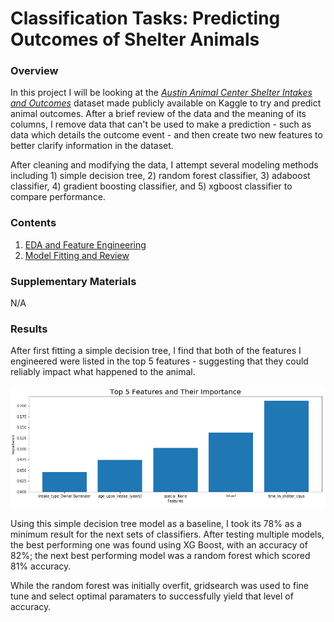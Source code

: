 
# Classification Tasks:  Predicting Outcomes of Shelter Animals

### Overview

In this project I will be looking at the [*Austin Animal Center Shelter Intakes and Outcomes*](https://www.kaggle.com/aaronschlegel/austin-animal-center-shelter-intakes-and-outcomes) dataset made publicly available on Kaggle to try and predict animal outcomes. After a brief review of the data and the meaning of its columns, I remove data that can't be used to make a prediction - such as data which details the outcome event - and then create two new features to better clarify information in the dataset.

After cleaning and modifying the data, I attempt several modeling methods including 1) simple decision tree, 2) random forest classifier, 3) adaboost classifier, 4) gradient boosting classifier, and 5) xgboost classifier to compare performance.

### Contents

1. [EDA and Feature Engineering](/EDA.ipynb)
2. [Model Fitting and Review](/Model%20Fitting%20and%20Review.ipynb)

### Supplementary Materials

N/A

### Results

After first fitting a simple decision tree, I find that both of the features I engineered were listed in the top 5 features - suggesting that they could reliably impact what happened to the animal.

![.](/1.PNG)

Using this simple decision tree model as a baseline, I took its 78% as a minimum result for the next sets of classifiers. After testing multiple models, the best performing one was found using XG Boost, with an accuracy of 82%; the next best performing model was a random forest which scored 81% accuracy.

While the random forest was initially overfit, gridsearch was used to fine tune and select optimal paramaters to successfully yield that level of accuracy.
